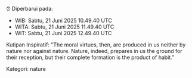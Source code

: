 ⏰ Diperbarui pada:
- WIB: Sabtu, 21 Juni 2025 10.49.40 UTC
- WITA: Sabtu, 21 Juni 2025 11.49.40 UTC
- WIT: Sabtu, 21 Juni 2025 12.49.40 UTC

Kutipan Inspiratif:
"The moral virtues, then, are produced in us neither by nature nor against nature. Nature, indeed, prepares in us the ground for their reception, but their complete formation is the product of habit."


Kategori: nature

